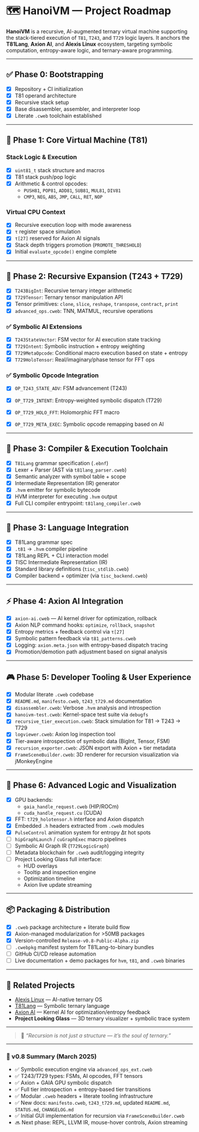 # 🗺️ HanoiVM — Project Roadmap

**HanoiVM** is a recursive, AI-augmented ternary virtual machine supporting the stack-tiered execution of `T81`, `T243`, and `T729` logic layers. It anchors the **T81Lang**, **Axion AI**, and **Alexis Linux** ecosystem, targeting symbolic computation, entropy-aware logic, and ternary-aware programming.

---

## ✅ Phase 0: Bootstrapping

- [x] Repository + CI initialization
- [x] T81 operand architecture
- [x] Recursive stack setup
- [x] Base disassembler, assembler, and interpreter loop
- [x] Literate `.cweb` toolchain established

---

## 🧱 Phase 1: Core Virtual Machine (T81)

### Stack Logic & Execution
- [x] `uint81_t` stack structure and macros
- [x] T81 stack push/pop logic
- [x] Arithmetic & control opcodes:
  - `PUSH81`, `POP81`, `ADD81`, `SUB81`, `MUL81`, `DIV81`
  - `CMP3`, `NEG`, `ABS`, `JMP`, `CALL`, `RET`, `NOP`

### Virtual CPU Context
- [x] Recursive execution loop with mode awareness
- [x] `τ` register space simulation
- [x] `τ[27]` reserved for Axion AI signals
- [x] Stack depth triggers promotion (`PROMOTE_THRESHOLD`)
- [x] Initial `evaluate_opcode()` engine complete

---

## 🧬 Phase 2: Recursive Expansion (T243 + T729)

- [x] `T243BigInt`: Recursive ternary integer arithmetic
- [x] `T729Tensor`: Ternary tensor manipulation API
- [x] Tensor primitives: `clone`, `slice`, `reshape`, `transpose`, `contract`, `print`
- [x] `advanced_ops.cweb`: TNN, MATMUL, recursive operations

### ✅ Symbolic AI Extensions
- [x] `T243StateVector`: FSM vector for AI execution state tracking
- [x] `T729Intent`: Symbolic instruction + entropy weighting
- [x] `T729MetaOpcode`: Conditional macro execution based on state + entropy
- [x] `T729HoloTensor`: Real/imaginary/phase tensor for FFT ops

### ✅ Symbolic Opcode Integration
- [x] `OP_T243_STATE_ADV`: FSM advancement (T243)
- [x] `OP_T729_INTENT`: Entropy-weighted symbolic dispatch (T729)
- [x] `OP_T729_HOLO_FFT`: Holomorphic FFT macro
- [x] `OP_T729_META_EXEC`: Symbolic opcode remapping based on AI


---

## 🧠 Phase 3: Compiler & Execution Toolchain

- [x] `T81Lang` grammar specification (`.ebnf`)
- [x] Lexer + Parser (AST via `t81lang_parser.cweb`)
- [x] Semantic analyzer with symbol table + scope
- [x] Intermediate Representation (IR) generator
- [x] `.hvm` emitter for symbolic bytecode
- [x] HVM interpreter for executing `.hvm` output
- [x] Full CLI compiler entrypoint: `t81lang_compiler.cweb`
---

## 🧠 Phase 3: Language Integration

- [x] T81Lang grammar spec
- [x] `.t81` → `.hvm` compiler pipeline
- [x] T81Lang REPL + CLI interaction model
- [x] TISC Intermediate Representation (IR)
- [x] Standard library definitions (`tisc_stdlib.cweb`)
- [x] Compiler backend + optimizer (via `tisc_backend.cweb`)

---

## ⚡ Phase 4: Axion AI Integration

- [x] `axion-ai.cweb` — AI kernel driver for optimization, rollback
- [x] Axion NLP command hooks: `optimize`, `rollback`, `snapshot`
- [x] Entropy metrics + feedback control via `τ[27]`
- [x] Symbolic pattern feedback via `t81_patterns.cweb`
- [x] Logging: `axion.meta.json` with entropy-based dispatch tracing
- [x] Promotion/demotion path adjustment based on signal analysis

---

## 🎮 Phase 5: Developer Tooling & User Experience

- [x] Modular literate `.cweb` codebase
- [x] `README.md`, `manifesto.cweb`, `t243_t729.md` documentation
- [x] `disassembler.cweb`: Verbose `.hvm` analysis and introspection
- [x] `hanoivm-test.cweb`: Kernel-space test suite via `debugfs`
- [x] `recursive_tier_execution.cweb`: Stack simulation for T81 → T243 → T729
- [x] `logviewer.cweb`: Axion log inspection tool
- [x] Tier-aware introspection of symbolic data (BigInt, Tensor, FSM)
- [x] `recursion_exporter.cweb`: JSON export with Axion + tier metadata
- [x] `FrameSceneBuilder.cweb`: 3D renderer for recursion visualization via jMonkeyEngine

---

## 🔮 Phase 6: Advanced Logic and Visualization

- [x] GPU backends:
  - `gaia_handle_request.cweb` (HIP/ROCm)
  - `cuda_handle_request.cu` (CUDA)
- [x] FFT: `t729_holotensor.h` interface and Axion dispatch
- [x] Embedded `.h` headers extracted from `.cweb` modules
- [x] `PulseControl` animation system for entropy Δτ hot spots
- [ ] `hipGraphLaunch` / `cuGraphExec` macro pipelines
- [ ] Symbolic AI Graph IR (`T729LogicGraph`)
- [ ] Metadata blockchain for `.cweb` audit/logging integrity
- [ ] Project Looking Glass full interface:
  - HUD overlays
  - Tooltip and inspection engine
  - Optimization timeline
  - Axion live update streaming

---

## 📦 Packaging & Distribution

- [x] `.cweb` package architecture + literate build flow
- [x] Axion-managed modularization for >50MB packages
- [x] Version-controlled `Release-v0.8-Public-Alpha.zip`
- [ ] `.cwebpkg` manifest system for T81Lang-to-binary bundles
- [ ] GitHub CI/CD release automation
- [ ] Live documentation + demo packages for `hvm`, `t81`, and `.cweb` binaries

---

## 🔗 Related Projects

- [Alexis Linux](https://github.com/copyl-sys) — AI-native ternary OS
- [T81Lang](https://github.com/copyl-sys) — Symbolic ternary language
- [Axion AI](https://github.com/copyl-sys) — Kernel AI for optimization/entropy feedback
- **Project Looking Glass** — 3D ternary visualizer + symbolic trace system

---

> 🧠 *“Recursion is not just a structure — it’s the soul of ternary.”*

---

### 🔄 v0.8 Summary (March 2025)

- ✅ Symbolic execution engine via `advanced_ops_ext.cweb`
- ✅ T243/T729 types: FSMs, AI opcodes, FFT tensors
- ✅ Axion + GAIA GPU symbolic dispatch
- ✅ Full tier introspection + entropy-based tier transitions
- ✅ Modular `.cweb` headers + literate tooling infrastructure
- ✅ New docs: `manifesto.cweb`, `t243_t729.md`, updated `README.md`, `STATUS.md`, `CHANGELOG.md`
- ✅ Initial GUI implementation for recursion via `FrameSceneBuilder.cweb`
- 🔜 Next phase: REPL, LLVM IR, mouse-hover controls, Axion streaming
